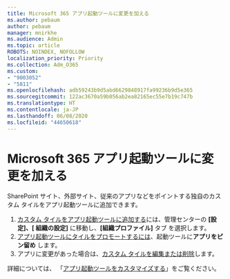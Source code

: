 ```yaml
---
title: Microsoft 365 アプリ起動ツールに変更を加える
ms.author: pebaum
author: pebaum
manager: mnirkhe
ms.audience: Admin
ms.topic: article
ROBOTS: NOINDEX, NOFOLLOW
localization_priority: Priority
ms.collection: Adm_O365
ms.custom:
- "9003052"
- "5811"
ms.openlocfilehash: adb59243b9d5abd6629848917fa99236b9d5e365
ms.sourcegitcommit: 122ac3670a59b056ab2ea82165ec55e7b19c747b
ms.translationtype: HT
ms.contentlocale: ja-JP
ms.lasthandoff: 06/08/2020
ms.locfileid: "44650618"
---
```

# <a name="make-changes-to-the-microsoft-365-app-launcher"></a>Microsoft 365 アプリ起動ツールに変更を加える

SharePoint サイト、外部サイト、従来のアプリなどをポイントする独自のカスタム タイルをアプリ起動ツールに追加できます。

1. [カスタム タイルをアプリ起動ツールに追加する](https://docs.microsoft.com/microsoft-365/admin/manage/customize-the-app-launcher)には、管理センターの **[設定]、[ 組織の設定]** に移動し、**[組織プロファイル]** タブ を選択します。
2. [アプリ起動ツールにタイルをプロモートするには](https://docs.microsoft.com/microsoft-365/admin/manage/customize-the-app-launcher#promote-the-tile-to-app-launcher)、起動ツールに**アプリをピン留め** します。
3. アプリに変更があった場合は、[カスタム タイルを編集または削除](https://docs.microsoft.com/microsoft-365/admin/manage/customize-the-app-launcher#edit-or-delete-a-custom-tile)します。

詳細については、 「[アプリ起動ツールをカスタマイズする](https://docs.microsoft.com/microsoft-365/admin/manage/customize-the-app-launcher)」をご覧ください。
